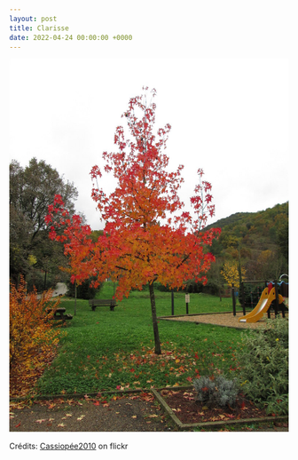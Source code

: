 ```yaml
---
layout: post
title: Clarisse
date: 2022-04-24 00:00:00 +0000
---
```


![Clarisse](/images/2022-04-24.jpg)

Crédits: [Cassiopée2010](https://www.flickr.com/people/cmoi30/) on flickr
